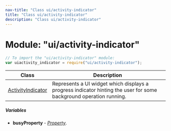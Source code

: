 ```yaml
---
nav-title: "Class ui/activity-indicator"
title: "Class ui/activity-indicator"
description: "Class ui/activity-indicator"
---
```

# Module: "ui/activity-indicator"

``` JavaScript
// To import the "ui/activity-indicator" module:
var uiactivity_indicator = require("ui/activity-indicator");
```

Class | Description
------|------------
[ActivityIndicator](../../ui/activity-indicator/ActivityIndicator.md) | Represents a UI widget which displays a progress indicator hinting the user for some background operation running.

##### Variables
 - **busyProperty** - [_Property_](../../ui/core/dependency-observable/Property.md).